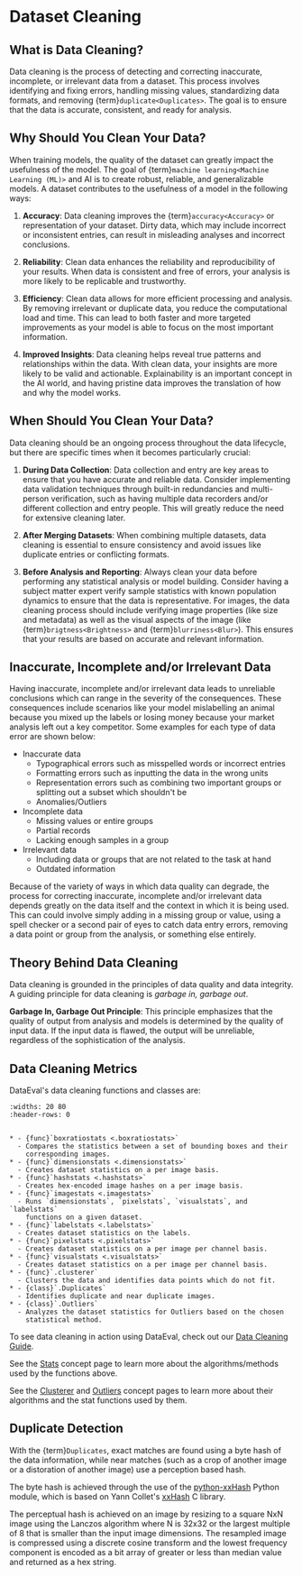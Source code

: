 # Dataset Cleaning

## What is Data Cleaning?

Data cleaning is the process of detecting and correcting inaccurate,
incomplete, or irrelevant data from a dataset. This process involves
identifying and fixing errors, handling missing values, standardizing data
formats, and removing {term}`duplicate<Duplicates>`. The goal is to ensure
that the data is accurate, consistent, and ready for analysis.

## Why Should You Clean Your Data?

When training models, the quality of the dataset can greatly impact the
usefulness of the model. The goal of
{term}`machine learning<Machine Learning (ML)>` and AI is to create robust,
reliable, and generalizable models. A dataset contributes to the usefulness of
a model in the following ways:

1. **Accuracy**:
   Data cleaning improves the {term}`accuracy<Accuracy>` or representation of your
   dataset. Dirty data, which may include incorrect or inconsistent entries, can
   result in misleading analyses and incorrect conclusions.

2. **Reliability**:
   Clean data enhances the reliability and reproducibility of your results. When
   data is consistent and free of errors, your analysis is more likely to be
   replicable and trustworthy.

3. **Efficiency**:
   Clean data allows for more efficient processing and analysis. By removing
   irrelevant or duplicate data, you reduce the computational load and time. This
   can lead to both faster and more targeted improvements as your model is able
   to focus on the most important information.

4. **Improved Insights**:
   Data cleaning helps reveal true patterns and relationships within the data.
   With clean data, your insights are more likely to be valid and actionable.
   Explainability is an important concept in the AI world, and having pristine
   data improves the translation of how and why the model works.

## When Should You Clean Your Data?

Data cleaning should be an ongoing process throughout the data lifecycle,
but there are specific times when it becomes particularly crucial:

1. **During Data Collection**:
   Data collection and entry are key areas to ensure that you have accurate and
   reliable data. Consider implementing data validation techniques through
   built-in redundancies and multi-person verification, such as having multiple
   data recorders and/or different collection and entry people. This will greatly
   reduce the need for extensive cleaning later.

2. **After Merging Datasets**:
   When combining multiple datasets, data cleaning is essential to ensure
   consistency and avoid issues like duplicate entries or conflicting formats.

3. **Before Analysis and Reporting**:
   Always clean your data before performing any statistical analysis or model
   building. Consider having a subject matter expert verify sample statistics with
   known population dynamics to ensure that the data is representative. For
   images, the data cleaning process should include verifying image properties
   (like size and metadata) as well as the visual aspects of the image (like
   {term}`brigtness<Brightness>` and {term}`blurriness<Blur>`). This ensures that
   your results are based on accurate and relevant information.

## Inaccurate, Incomplete and/or Irrelevant Data

Having inaccurate, incomplete and/or irrelevant data leads to unreliable
conclusions which can range in the severity of the consequences. These
consequences include scenarios like your model mislabelling an animal because
you mixed up the labels or losing money because your market analysis left out a
key competitor. Some examples for each type of data error are shown below:

- Inaccurate data
  - Typographical errors such as misspelled words or incorrect entries
  - Formatting errors such as inputting the data in the wrong units
  - Representation errors such as combining two important groups or splitting
    out a subset which shouldn't be
  - Anomalies/Outliers
- Incomplete data
  - Missing values or entire groups
  - Partial records
  - Lacking enough samples in a group
- Irrelevant data
  - Including data or groups that are not related to the task at hand
  - Outdated information

Because of the variety of ways in which data quality can degrade,
the process for correcting inaccurate, incomplete and/or irrelevant data
depends greatly on the data itself and the context in which it is being used.
This can could involve simply adding in a missing group or value,
using a spell checker or a second pair of eyes to catch data entry errors,
removing a data point or group from the analysis, or something else entirely.

## Theory Behind Data Cleaning

Data cleaning is grounded in the principles of data quality and data integrity.
A guiding principle for data cleaning is _garbage in, garbage out_.

**Garbage In, Garbage Out Principle**:
This principle emphasizes that the quality of output from analysis and models
is determined by the quality of input data. If the input data is flawed, the
output will be unreliable, regardless of the sophistication of the analysis.

## Data Cleaning Metrics

DataEval's data cleaning functions and classes are:

```{list-table}
:widths: 20 80
:header-rows: 0


* - {func}`boxratiostats <.boxratiostats>`
  - Compares the statistics between a set of bounding boxes and their
    corresponding images.
* - {func}`dimensionstats <.dimensionstats>`
  - Creates dataset statistics on a per image basis.
* - {func}`hashstats <.hashstats>`
  - Creates hex-encoded image hashes on a per image basis.
* - {func}`imagestats <.imagestats>`
  - Runs `dimensionstats`, `pixelstats`, `visualstats`, and `labelstats`
    functions on a given dataset.
* - {func}`labelstats <.labelstats>`
  - Creates dataset statistics on the labels.
* - {func}`pixelstats <.pixelstats>`
  - Creates dataset statistics on a per image per channel basis.
* - {func}`visualstats <.visualstats>`
  - Creates dataset statistics on a per image per channel basis.
* - {func}`.clusterer`
  - Clusters the data and identifies data points which do not fit.
* - {class}`.Duplicates`
  - Identifies duplicate and near duplicate images.
* - {class}`.Outliers`
  - Analyzes the dataset statistics for Outliers based on the chosen
    statistical method.
```

To see data cleaning in action using DataEval, check out our
[Data Cleaning Guide](../notebooks/tt_clean_dataset.ipynb).

See the [Stats](Stats.md) concept page to learn more about the
algorithms/methods used by the functions above.

See the [Clusterer](Clustering.md) and [Outliers](Outliers.md) concept pages to
learn more about their algorithms and the stat functions used by them.

## Duplicate Detection

With the {term}`Duplicates`, exact matches are found using a byte hash of
the data information, while near matches (such as a crop of another image or a
distoration of another image) use a perception based hash.

The byte hash is achieved through the use of the
[python-xxHash](https://github.com/ifduyue/python-xxhash) Python module,
which is based on Yann Collet's [xxHash](https://github.com/Cyan4973/xxHash) C
library.

The perceptual hash is achieved on an image by resizing to a square NxN image
using the Lanczos algorithm where N is 32x32 or the largest multiple of 8 that
is smaller than the input image dimensions. The resampled image is compressed
using a discrete cosine transform and the lowest frequency component is encoded
as a bit array of greater or less than median value and returned as a hex
string.
